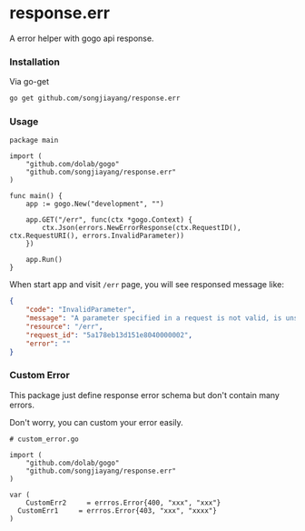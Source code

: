 # response.err

A error helper with gogo api response.

### Installation

Via go-get

```bash
go get github.com/songjiayang/response.err
```

### Usage

```golang
package main

import (
	"github.com/dolab/gogo"
	"github.com/songjiayang/response.err"
)

func main() {
	app := gogo.New("development", "")

	app.GET("/err", func(ctx *gogo.Context) {
		ctx.Json(errors.NewErrorResponse(ctx.RequestID(), ctx.RequestURI(), errors.InvalidParameter))
	})

	app.Run()
}

```

When start app and visit `/err` page, you will see responsed message like:

```json
{
	"code": "InvalidParameter",
	"message": "A parameter specified in a request is not valid, is unsupported, or cannot be used.",
	"resource": "/err",
	"request_id": "5a178eb13d151e8040000002",
	"error": ""
}
```


### Custom Error

This package just define response error schema but don't contain many errors.

Don't worry, you can custom your error easily.

```
# custom_error.go

import (
	"github.com/dolab/gogo"
	"github.com/songjiayang/response.err"
)

var (
	CustomErr2     = errros.Error{400, "xxx", "xxx"}
  CustomErr1     = errros.Error{403, "xxx", "xxxx"}
)

```
